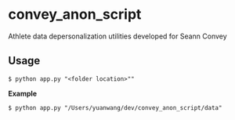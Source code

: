 # convey_anon_script
Athlete data depersonalization utilities developed for Seann Convey

## Usage
```
$ python app.py "<folder location>""
```

**Example**
```
$ python app.py "/Users/yuanwang/dev/convey_anon_script/data"
```
